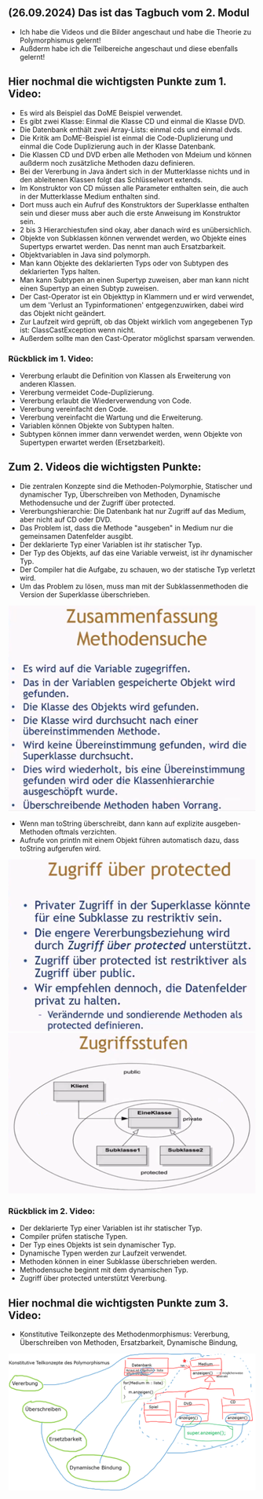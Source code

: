 ## (26.09.2024) Das ist das Tagbuch vom 2. Modul
- Ich habe die Videos und die Bilder angeschaut und habe die Theorie zu Polymorphismus gelernt!
- Außderm habe ich die Teilbereiche angeschaut und diese ebenfalls gelernt!

## Hier nochmal die wichtigsten Punkte zum 1. Video:
- Es wird als Beispiel das DoME Beispiel verwendet.
- Es gibt zwei Klasse: Einmal die Klasse CD und einmal die Klasse DVD.
- Die Datenbank enthält zwei Array-Lists: einmal cds und einmal dvds.
- Die Kritik am DoME-Beispiel ist einmal die Code-Duplizierung und einmal die Code Duplizierung auch in der Klasse Datenbank.
- Die Klassen CD und DVD erben alle Methoden von Mdeium und können außderm noch zusätzliche Methoden dazu definieren.
- Bei der Vererbung in Java ändert sich in der Mutterklasse nichts und in den ableitenen Klassen folgt das Schlüsselwort extends.
- Im Konstruktor von CD müssen alle Parameter enthalten sein, die auch in der Mutterklasse Medium enthalten sind.
- Dort muss auch ein Aufruf des Konstruktors der Superklasse enthalten sein und dieser muss aber auch die erste Anweisung im Konstruktor sein.
- 2 bis 3 Hierarchiestufen sind okay, aber danach wird es unübersichlich.
- Objekte von Subklassen können verwendet werden, wo Objekte eines Supertyps erwartet werden. Das nennt man auch Ersatzbarkeit.
- Objektvariablen in Java sind polymorph.
- Man kann Objekte des deklarierten Typs oder von Subtypen des deklarierten Typs halten.
- Man kann Subtypen an einen Supertyp zuweisen, aber man kann nicht einen Supertyp an einen Subtyp zuweisen.
- Der Cast-Operator ist ein Objekttyp in Klammern und er wird verwendet, um dem 'Verlust an Typinformationen' entgegenzuwirken, dabei wird das Objekt nicht geändert. 
- Zur Laufzeit wird geprüft, ob das Objekt wirklich vom angegebenen Typ ist: ClassCastException wenn nicht.
- Außerdem sollte man den Cast-Operator möglichst sparsam verwenden.

### Rückblick im 1. Video:
- Vererbung erlaubt die Definition von Klassen als Erweiterung von anderen Klassen.
- Vererbung vermeidet Code-Duplizierung.
- Vererbung erlaubt die Wiederverwendung von Code.
- Vererbung vereinfacht den Code.
- Vererbung vereinfacht die Wartung und die Erweiterung.
- Variablen können Objekte von Subtypen halten. 
- Subtypen können immer dann verwendet werden, wenn Objekte von Supertypen erwartet werden (Ersetzbarkeit).

## Zum 2. Videos die wichtigsten Punkte:
- Die zentralen Konzepte sind die Methoden-Polymorphie, Statischer und dynamischer Typ, Überschreiben von Methoden, Dynamische Methodensuche und der Zugriff über protected.
- Vererbungshierarchie: Die Datenbank hat nur Zugriff auf das Medium, aber nicht auf CD oder DVD.
- Das Problem ist, dass die Methode "ausgeben" in Medium nur die gemeinsamen Datenfelder ausgibt.
- Der deklarierte Typ einer Variablen ist ihr statischer Typ.
- Der Typ des Objekts, auf das eine Variable verweist, ist ihr dynamischer Typ.
- Der Compiler hat die Aufgabe, zu schauen, wo der statische Typ verletzt wird.
- Um das Problem zu lösen, muss man mit der Subklassenmethoden die Version der Superklasse überschrieben.

![img.png](img.png)

- Wenn man toString überschreibt, dann kann auf explizite ausgeben-Methoden oftmals verzichten.
- Aufrufe von println mit einem Objekt führen automatisch dazu, dass toString aufgerufen wird.

![img_1.png](img_1.png)
![img_2.png](img_2.png)

### Rückblick im 2. Video:
- Der deklarierte Typ einer Variablen ist ihr statischer Typ.
- Compiler prüfen statische Typen.
- Der Typ eines Objekts ist sein dynamischer Typ.
- Dynamische Typen werden zur Laufzeit verwendet.
- Methoden können in einer Subklasse überschrieben werden.
- Methodensuche beginnt mit dem dynamischen Typ. 
- Zugriff über protected unterstützt Vererbung.

## Hier nochmal die wichtigsten Punkte zum 3. Video:
- Konstitutive Teilkonzepte des Methodenmorphismus: Vererbung, Überschreiben von Methoden, Ersatzbarkeit, Dynamische Bindung, 

![img_4.png](img_4.png)


